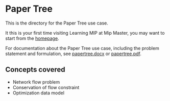 # Paper Tree
This is the directory for the Paper Tree use case.

It this is your first time visiting Learning MIP 
at Mip Master, you may want to start from the 
[homepage](https://mip-master.github.io/learning_mip/).

For documentation about the Paper Tree use case, 
including the problem statement and formulation, see 
[papertree.docx](
../papertree/docs/papertree.docx)
or 
[papertree.pdf](
../papertree/docs/papertree.pdf).

## Concepts covered
- Network flow problem
- Conservation of flow constraint
- Optimization data model


